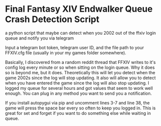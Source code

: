 # Final Fantasy XIV Endwalker Queue Crash Detection Script
a python script that maybe can detect when you 2002 out of the ffxiv login queue and notify you via telegram

Input a telegram bot token, telegram user ID, and the file path to your FFXIV.cfg file (usually in your my games folder somewhere). 

Basically, I discovered from a random reddit thread that FFXIV writes to it's config log every minute or so when sitting on the login queue. Why it does so is beyond me, but it does. Theoretically this will let you detect when the game 2002s since the log will stop updating. It also will allow you to detect when you have entered the game since the log will also stop updating. I logged my queue for several hours and got values that seem to work well enough. You can plug in any method you want to send you a notification.

If you install autopygui via pip and uncomment lines 3-7 and line 38, the game will press the space bar every so often to keep you logged in. This is great for set and forget if you want to do something else while waiting in queue.
